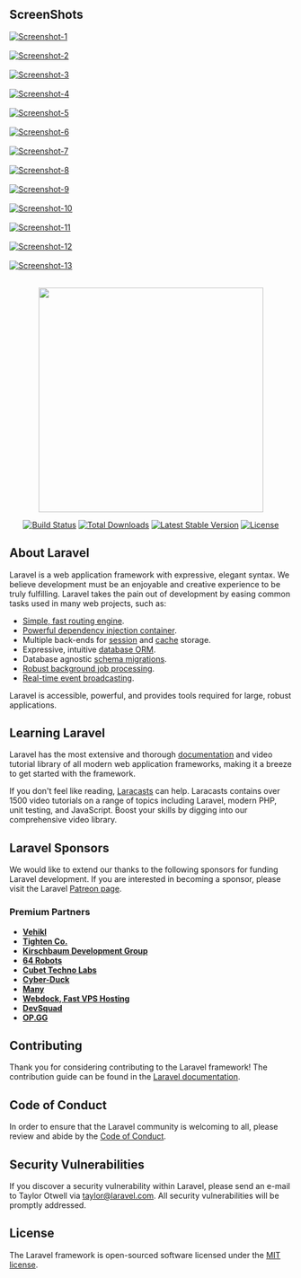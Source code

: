## ScreenShots
<a href="https://postimg.cc/JyQGpLT8" target="_blank"><img src="https://i.postimg.cc/BvrHQZHj/Screenshot-1.png" alt="Screenshot-1"/></a><br/><br/>
<a href="https://postimg.cc/jnD2qJRq" target="_blank"><img src="https://i.postimg.cc/mkwHwQq9/Screenshot-2.png" alt="Screenshot-2"/></a><br/><br/>
<a href="https://postimg.cc/JsxLgzWp" target="_blank"><img src="https://i.postimg.cc/SKFxnn1b/Screenshot-3.png" alt="Screenshot-3"/></a><br/><br/>
<a href="https://postimg.cc/DmRyd02s" target="_blank"><img src="https://i.postimg.cc/sDgQzGqn/Screenshot-4.png" alt="Screenshot-4"/></a><br/><br/>
<a href="https://postimg.cc/R3GZcTFV" target="_blank"><img src="https://i.postimg.cc/ydC3CQC9/Screenshot-5.png" alt="Screenshot-5"/></a><br/><br/>
<a href="https://postimg.cc/K1PzYbhT" target="_blank"><img src="https://i.postimg.cc/htw7p4C2/Screenshot-6.png" alt="Screenshot-6"/></a><br/><br/>
<a href="https://postimg.cc/xk9dJZ94" target="_blank"><img src="https://i.postimg.cc/nLD958gp/Screenshot-7.png" alt="Screenshot-7"/></a><br/><br/>
<a href="https://postimg.cc/rDNVk95C" target="_blank"><img src="https://i.postimg.cc/GmZHv72N/Screenshot-8.png" alt="Screenshot-8"/></a><br/><br/>
<a href="https://postimg.cc/Lq4H6ZTd" target="_blank"><img src="https://i.postimg.cc/YSYjR6LS/Screenshot-9.png" alt="Screenshot-9"/></a><br/><br/>
<a href="https://postimg.cc/XpM4BP8k" target="_blank"><img src="https://i.postimg.cc/HsnxRD8R/Screenshot-10.png" alt="Screenshot-10"/></a><br/><br/>
<a href="https://postimg.cc/34V7BfH7" target="_blank"><img src="https://i.postimg.cc/fyTLM123/Screenshot-11.png" alt="Screenshot-11"/></a><br/><br/>
<a href="https://postimg.cc/jnfTk6sf" target="_blank"><img src="https://i.postimg.cc/vTqmTXk0/Screenshot-12.png" alt="Screenshot-12"/></a><br/><br/>
<a href="https://postimg.cc/xXnQtbBk" target="_blank"><img src="https://i.postimg.cc/XYyvNf8g/Screenshot-13.png" alt="Screenshot-13"/></a><br/><br/>


<p align="center"><a href="https://laravel.com" target="_blank"><img src="https://raw.githubusercontent.com/laravel/art/master/logo-lockup/5%20SVG/2%20CMYK/1%20Full%20Color/laravel-logolockup-cmyk-red.svg" width="400"></a></p>

<p align="center">
<a href="https://travis-ci.org/laravel/framework"><img src="https://travis-ci.org/laravel/framework.svg" alt="Build Status"></a>
<a href="https://packagist.org/packages/laravel/framework"><img src="https://img.shields.io/packagist/dt/laravel/framework" alt="Total Downloads"></a>
<a href="https://packagist.org/packages/laravel/framework"><img src="https://img.shields.io/packagist/v/laravel/framework" alt="Latest Stable Version"></a>
<a href="https://packagist.org/packages/laravel/framework"><img src="https://img.shields.io/packagist/l/laravel/framework" alt="License"></a>
</p>

## About Laravel

Laravel is a web application framework with expressive, elegant syntax. We believe development must be an enjoyable and creative experience to be truly fulfilling. Laravel takes the pain out of development by easing common tasks used in many web projects, such as:

- [Simple, fast routing engine](https://laravel.com/docs/routing).
- [Powerful dependency injection container](https://laravel.com/docs/container).
- Multiple back-ends for [session](https://laravel.com/docs/session) and [cache](https://laravel.com/docs/cache) storage.
- Expressive, intuitive [database ORM](https://laravel.com/docs/eloquent).
- Database agnostic [schema migrations](https://laravel.com/docs/migrations).
- [Robust background job processing](https://laravel.com/docs/queues).
- [Real-time event broadcasting](https://laravel.com/docs/broadcasting).

Laravel is accessible, powerful, and provides tools required for large, robust applications.

## Learning Laravel

Laravel has the most extensive and thorough [documentation](https://laravel.com/docs) and video tutorial library of all modern web application frameworks, making it a breeze to get started with the framework.

If you don't feel like reading, [Laracasts](https://laracasts.com) can help. Laracasts contains over 1500 video tutorials on a range of topics including Laravel, modern PHP, unit testing, and JavaScript. Boost your skills by digging into our comprehensive video library.

## Laravel Sponsors

We would like to extend our thanks to the following sponsors for funding Laravel development. If you are interested in becoming a sponsor, please visit the Laravel [Patreon page](https://patreon.com/taylorotwell).

### Premium Partners

- **[Vehikl](https://vehikl.com/)**
- **[Tighten Co.](https://tighten.co)**
- **[Kirschbaum Development Group](https://kirschbaumdevelopment.com)**
- **[64 Robots](https://64robots.com)**
- **[Cubet Techno Labs](https://cubettech.com)**
- **[Cyber-Duck](https://cyber-duck.co.uk)**
- **[Many](https://www.many.co.uk)**
- **[Webdock, Fast VPS Hosting](https://www.webdock.io/en)**
- **[DevSquad](https://devsquad.com)**
- **[OP.GG](https://op.gg)**

## Contributing

Thank you for considering contributing to the Laravel framework! The contribution guide can be found in the [Laravel documentation](https://laravel.com/docs/contributions).

## Code of Conduct

In order to ensure that the Laravel community is welcoming to all, please review and abide by the [Code of Conduct](https://laravel.com/docs/contributions#code-of-conduct).

## Security Vulnerabilities

If you discover a security vulnerability within Laravel, please send an e-mail to Taylor Otwell via [taylor@laravel.com](mailto:taylor@laravel.com). All security vulnerabilities will be promptly addressed.

## License

The Laravel framework is open-sourced software licensed under the [MIT license](https://opensource.org/licenses/MIT).
